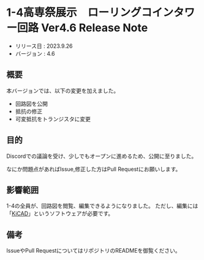 # 1-4高専祭展示　ローリングコインタワー回路 Ver4.6 Release Note

- リリース日 : 2023.9.26
- バージョン : 4.6

## 概要

本バージョンでは、以下の変更を加えました。

- 回路図を公開
- 抵抗の修正
- 可変抵抗をトランジスタに変更

## 目的

Discordでの議論を受け、少しでもオープンに進めるため、公開に至りました。

なにか問題点があればIssue,修正した方はPull Requestにお願いします。

## 影響範囲

1-4の全員が、回路図を閲覧、編集できるようになりました。
ただし、編集には「[KiCAD](https://www.kicad.org/)」というソフトウェアが必要です。

## 備考

IssueやPull RequestについてはリポジトリのREADMEを御覧ください。
